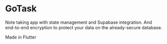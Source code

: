 # GoTask

Note taking app with state management and Supabase integration. And end-to-end encryption to protect your data on the already-secure database.

Made in Flutter
